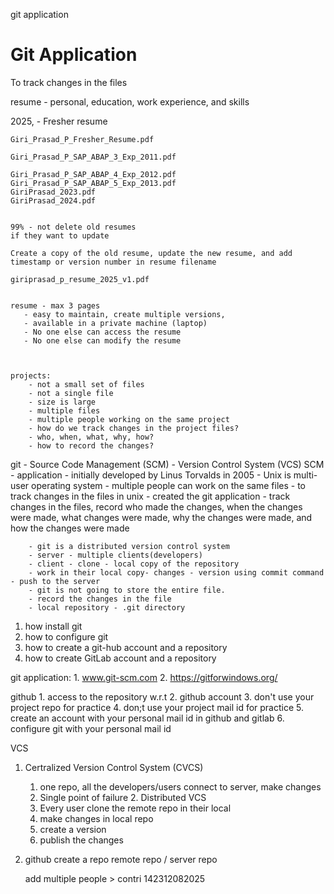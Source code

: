 git application
# Git Application

To track changes in the files 

resume - personal, education, work experience, and skills

2025, - 
    Fresher resume

    Giri_Prasad_P_Fresher_Resume.pdf

    Giri_Prasad_P_SAP_ABAP_3_Exp_2011.pdf

    Giri_Prasad_P_SAP_ABAP_4_Exp_2012.pdf
    Giri_Prasad_P_SAP_ABAP_5_Exp_2013.pdf   
    GiriPrasad_2023.pdf
    GiriPrasad_2024.pdf


    99% - not delete old resumes
    if they want to update

    Create a copy of the old resume, update the new resume, and add timestamp or version number in resume filename

    giriprasad_p_resume_2025_v1.pdf


    resume - max 3 pages 
       - easy to maintain, create multiple versions, 
       - available in a private machine (laptop)
       - No one else can access the resume
       - No one else can modify the resume
    


    projects:
        - not a small set of files
        - not a single file
        - size is large
        - multiple files
        - multiple people working on the same project
        - how do we track changes in the project files?
        - who, when, what, why, how?
        - how to record the changes?

git 
     - Source Code Management (SCM) 
        - Version Control System (VCS)
     SCM 
        - application
        - initially developed by Linus Torvalds in 2005
        - Unix is multi-user operating system
        - multiple people can work on the same files
        - to track changes in the files in unix 
        - created the git application
        - track changes in the files, record who made the changes, when the changes were made, what changes were made, why the changes were made, and how the changes were made

        - git is a distributed version control system
        - server - multiple clients(developers)
        - client - clone - local copy of the repository
        - work in their local copy- changes - version using commit command - push to the server
        - git is not going to store the entire file.
        - record the changes in the file
        - local repository - .git directory

1. how install git 
2. how to configure git
3. how to create a git-hub account and a repository
4. how to create GitLab account and a repository


git application:
    1. www.git-scm.com
    2. https://gitforwindows.org/


github 
    1. access to the repository w.r.t 
    2. github account
    3. don't use your project repo for practice
    4. don;t use your project mail id for practice
    5. create an account with your personal mail id in github and gitlab
    6. configure git with your personal mail id




VCS 
   1. Certralized Version Control System (CVCS)
      1. one repo, all the developers/users connect to server, make changes
      2. Single point of failure
    2. Distributed VCS
      1. Every user clone the remote repo in their local
      2. make changes in local repo
      3. create a version
      4. publish the changes
    
1. github
    create a repo
    remote repo / server repo

    add multiple people > contri
142312082025